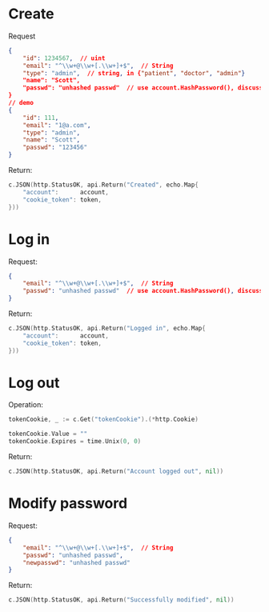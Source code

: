 # Create

Request

```json
{
    "id": 1234567,  // uint
    "email": "^\\w+@\\w+[.\\w+]+$",  // String
    "type": "admin",  // string, in {"patient", "doctor", "admin"}
    "name": "Scott",
    "passwd": "unhashed passwd"  // use account.HashPassword(), discuss later
}
// demo
{
    "id": 111,
    "email": "1@a.com",
    "type": "admin",
    "name": "Scott",
    "passwd": "123456"
}
```

Return:

```go
c.JSON(http.StatusOK, api.Return("Created", echo.Map{
    "account":      account,
    "cookie_token": token,
}))
```

# Log in

Request:

```json
{
    "email": "^\\w+@\\w+[.\\w+]+$",  // String
    "passwd": "unhashed passwd"  // use account.HashPassword(), discuss later
}
```

Return:

```go
c.JSON(http.StatusOK, api.Return("Logged in", echo.Map{
    "account":      account,
    "cookie_token": token,
}))
```

# Log out

Operation:

```go
tokenCookie, _ := c.Get("tokenCookie").(*http.Cookie)

tokenCookie.Value = ""
tokenCookie.Expires = time.Unix(0, 0)
```

Return:

```go
c.JSON(http.StatusOK, api.Return("Account logged out", nil))
```

# Modify password

Request:

```json
{
    "email": "^\\w+@\\w+[.\\w+]+$",  // String
    "passwd": "unhashed passwd",
    "newpasswd": "unhashed passwd"
}
```

Return:

```go
c.JSON(http.StatusOK, api.Return("Successfully modified", nil))
```

